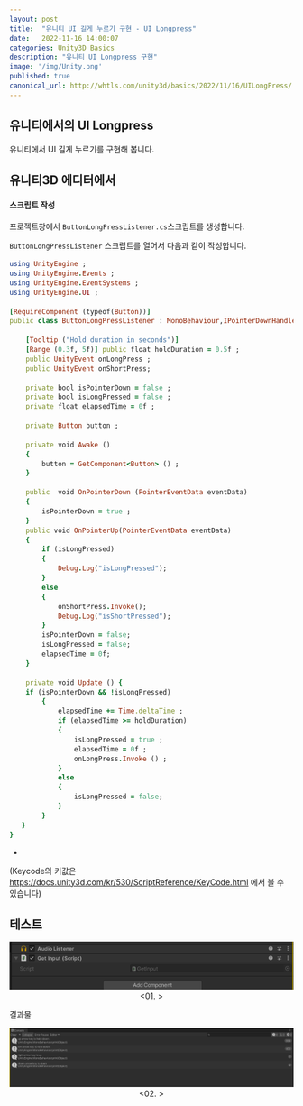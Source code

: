 ```yaml
---
layout: post
title:  "유니티 UI 길게 누르기 구현 - UI Longpress"
date:   2022-11-16 14:00:07
categories: Unity3D Basics
description: "유니티 UI Longpress 구현"
image: '/img/Unity.png'
published: true
canonical_url: http://whtls.com/unity3d/basics/2022/11/16/UILongPress/
---
```


## 유니티에서의 UI Longpress
유니티에서 UI 길게 누르기를 구현해 봅니다.  
  
## 유니티3D 에디터에서  
#### 스크립트 작성
프로젝트창에서 `ButtonLongPressListener.cs`스크립트를 생성합니다.
  
`ButtonLongPressListener` 스크립트를 열어서 다음과 같이 작성합니다.  

```ruby
using UnityEngine ;
using UnityEngine.Events ;
using UnityEngine.EventSystems ;
using UnityEngine.UI ;

[RequireComponent (typeof(Button))]
public class ButtonLongPressListener : MonoBehaviour,IPointerDownHandler,IPointerUpHandler {

    [Tooltip ("Hold duration in seconds")]
    [Range (0.3f, 5f)] public float holdDuration = 0.5f ;
    public UnityEvent onLongPress ;
    public UnityEvent onShortPress;

    private bool isPointerDown = false ;
    private bool isLongPressed = false ;
    private float elapsedTime = 0f ;

    private Button button ;

    private void Awake () 
    {
        button = GetComponent<Button> () ;
    }

    public  void OnPointerDown (PointerEventData eventData) 
    {
        isPointerDown = true ;
    }
    public void OnPointerUp(PointerEventData eventData)
    {
        if (isLongPressed)
        {
            Debug.Log("isLongPressed");
        }
        else
        {
            onShortPress.Invoke();
            Debug.Log("isShortPressed");
        }
        isPointerDown = false;
        isLongPressed = false;
        elapsedTime = 0f;
    }

    private void Update () {
    if (isPointerDown && !isLongPressed) 
        {
            elapsedTime += Time.deltaTime ;
            if (elapsedTime >= holdDuration) 
            {
                isLongPressed = true ;
                elapsedTime = 0f ;
                onLongPress.Invoke () ;
            }
            else
            {
                isLongPressed = false;
            }
        }
   }
}
```
  
* 
(Keycode의 키값은 https://docs.unity3d.com/kr/530/ScriptReference/KeyCode.html 에서 볼 수 있습니다)  


## 테스트  
  

<p align="center"><img src="/img/UnityBasic/Input/02.PNG"><br/>
<01. ></p>  
  
결과물  
<p align="center"><img src="/img/UnityBasic/Input/01.PNG"><br/>
<02. ></p>  

